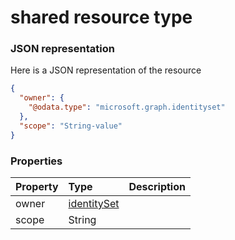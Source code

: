 # shared resource type



### JSON representation

Here is a JSON representation of the resource

<!-- {
  "blockType": "resource",
  "optionalProperties": [

  ],
  "@odata.type": "microsoft.graph.shared"
}-->

```json
{
  "owner": {
    "@odata.type": "microsoft.graph.identityset"
  },
  "scope": "String-value"
}

```
### Properties
| Property	   | Type	|Description|
|:---------------|:--------|:----------|
|owner|[identitySet](identityset.md)||
|scope|String||

<!-- uuid: b063de37-9729-4d78-bff4-ffc9dc6af87a
2015-10-21 09:22:01 UTC -->
<!-- {
  "type": "#page.annotation",
  "description": "shared resource",
  "keywords": "",
  "section": "documentation",
  "tocPath": ""
}-->